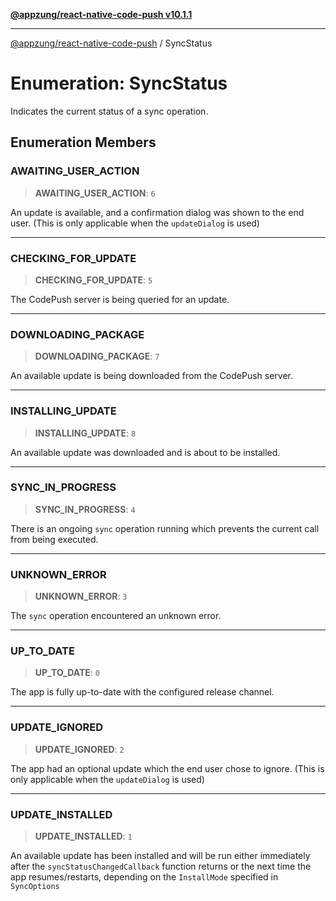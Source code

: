 [**@appzung/react-native-code-push v10.1.1**](../README.md)

---

[@appzung/react-native-code-push](../README.md) / SyncStatus

# Enumeration: SyncStatus

Indicates the current status of a sync operation.

## Enumeration Members

### AWAITING_USER_ACTION

> **AWAITING_USER_ACTION**: `6`

An update is available, and a confirmation dialog was shown
to the end user. (This is only applicable when the `updateDialog` is used)

---

### CHECKING_FOR_UPDATE

> **CHECKING_FOR_UPDATE**: `5`

The CodePush server is being queried for an update.

---

### DOWNLOADING_PACKAGE

> **DOWNLOADING_PACKAGE**: `7`

An available update is being downloaded from the CodePush server.

---

### INSTALLING_UPDATE

> **INSTALLING_UPDATE**: `8`

An available update was downloaded and is about to be installed.

---

### SYNC_IN_PROGRESS

> **SYNC_IN_PROGRESS**: `4`

There is an ongoing `sync` operation running which prevents the current call from being executed.

---

### UNKNOWN_ERROR

> **UNKNOWN_ERROR**: `3`

The `sync` operation encountered an unknown error.

---

### UP_TO_DATE

> **UP_TO_DATE**: `0`

The app is fully up-to-date with the configured release channel.

---

### UPDATE_IGNORED

> **UPDATE_IGNORED**: `2`

The app had an optional update which the end user chose to ignore.
(This is only applicable when the `updateDialog` is used)

---

### UPDATE_INSTALLED

> **UPDATE_INSTALLED**: `1`

An available update has been installed and will be run either immediately after the
`syncStatusChangedCallback` function returns or the next time the app resumes/restarts,
depending on the `InstallMode` specified in `SyncOptions`
